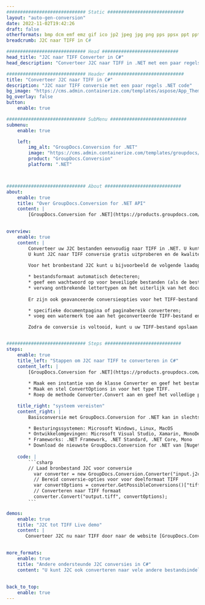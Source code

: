 ```yaml
---
############################# Static ############################
layout: "auto-gen-conversion"
date: 2022-11-02T19:42:26
draft: false
otherformats: bmp dcm emf emz gif ico jp2 jpeg jpg png pps ppsx ppt pptx psb psd svg svgz tga tif tiff webp wmf wmz
breadcrumb: J2C naar TIFF in C#

############################# Head ############################
head_title: "J2C naar TIFF Converter in C#"
head_description: "Converteer J2C naar TIFF in .NET met een paar regels code. Gebruik de GroupDocs Document Conversion API om meer dan 160 bestandsformaten te converteren."

############################# Header ############################
title: "Converteer J2C naar TIFF in C#"
description: "J2C naar TIFF conversie met een paar regels .NET code"
bg_image: "https://cms.admin.containerize.com/templates/aspose/App_Themes/V3/images/bg/header1.png"
bg_overlay: false
button:
    enable: true

############################# SubMenu ############################
submenu:
    enable: true

    left:
        img_alt: "GroupDocs.Conversion for .NET"
        image: "https://cms.admin.containerize.com/templates/groupdocs/images/product-logos/90x90-noborder/groupdocs-conversion-net.png"
        product: "GroupDocs.Conversion"
        platform: ".NET"



############################# About ############################
about:
    enable: true
    title: "Over GroupDocs.Conversion for .NET API"
    content: |
        [GroupDocs.Conversion for .NET](https://products.groupdocs.com/conversion/net/) kan worden gebruikt om Microsoft Word, Excel, PowerPoint, PDF, Visio en andere formaten te converteren. GroupDocs.Conversion is een standalone API die geschikt is voor back-end en interne systemen waar hoge prestaties vereist zijn. Het is niet afhankelijk van software zoals Microsoft of Open Office.
    

overview:
    enable: true
    content: |
        Converteer uw J2C bestanden eenvoudig naar TIFF in .NET. U kunt slechts een paar C# coderegels gebruiken op elk platform naar keuze, zoals - Windows, Linux, macOS.
        U kunt J2C naar TIFF conversie gratis uitproberen en de kwaliteit van de conversieresultaten evalueren. Naast eenvoudige scenario's voor bestandsconversie kunt u meer geavanceerde opties proberen voor het laden van het bronbestand J2C en voor het opslaan van het TIFF-uitvoerresultaat. 
        
        Voor het bronbestand J2C kunt u bijvoorbeeld de volgende laadopties gebruiken:

        * bestandsformaat automatisch detecteren;
        * geef een wachtwoord op voor beveiligde bestanden (als de bestandsindeling dit ondersteunt);
        * vervang ontbrekende lettertypen om het uiterlijk van het document te behouden.
        
        Er zijn ook geavanceerde conversieopties voor het TIFF-bestand:

        * specifieke documentpagina of paginabereik converteren;
        * voeg een watermerk toe aan het geconverteerde TIFF-bestand en nog veel meer.

        Zodra de conversie is voltooid, kunt u uw TIFF-bestand opslaan in het lokale bestandspad of in opslag van derden, zoals FTP, Amazon S3, Google Drive, Dropbox enz. Let op: om J2C naar {{ te converteren) TO}} er is geen extra software nodig, zoals MS Office, Open Office, Adobe Acrobat Reader enz.


############################# Steps ############################
steps:
    enable: true
    title_left: "Stappen om J2C naar TIFF te converteren in C#"
    content_left: |
        [GroupDocs.Conversion for .NET](https://products.groupdocs.com/conversion/net/) maakt het gemakkelijk voor ontwikkelaars om een ​​J2C bestand naar TIFF te converteren met een paar regels code.
        
        * Maak een instantie van de klasse Converter en geef het bestand J2C het volledige pad
        * Maak en stel ConvertOptions in voor het type TIFF.
        * Roep de methode Converter.Convert aan en geef het volledige pad en formaat (TIFF) door als parameter

    title_right: "systeem vereisten"
    content_right: |
        Basisconversie met GroupDocs.Conversion for .NET kan in slechts een paar eenvoudige stappen worden gedaan. Onze API's worden ondersteund op alle belangrijke platforms en besturingssystemen. Voordat u de onderstaande code uitvoert, moet u ervoor zorgen dat de volgende vereisten op uw systeem zijn geïnstalleerd.

        * Besturingssystemen: Microsoft Windows, Linux, MacOS
        * Ontwikkelomgevingen: Microsoft Visual Studio, Xamarin, MonoDevelop
        * Frameworks: .NET Framework, .NET Standard, .NET Core, Mono
        * Download de nieuwste GroupDocs.Conversion for .NET van [Nuget](https://www.nuget.org/packages/groupdocs.conversion)
         
    code: |
        ```csharp    
        // Laad bronbestand J2C voor conversie
          var converter = new GroupDocs.Conversion.Converter("input.j2c");
          // Bereid conversie-opties voor voor doelformaat TIFF
          var convertOptions = converter.GetPossibleConversions()["tiff"].ConvertOptions;
          // Converteren naar TIFF formaat
          converter.Convert("output.tiff", convertOptions);
        ```

demos:
    enable: true
    title: "J2C tot TIFF Live demo"
    content: |
       Converteer J2C nu naar TIFF door naar de website [GroupDocs.Conversion App](https://products.groupdocs.app/conversion/family) te gaan. Online demo heeft de volgende voordelen:
          

more_formats:
    enable: true
    title: "Andere ondersteunde J2C conversies in C#"
    content: "U kunt J2C ook converteren naar vele andere bestandsindelingen. Zie de lijst hieronder."
       
       
back_to_top:
    enable: true
---
```

